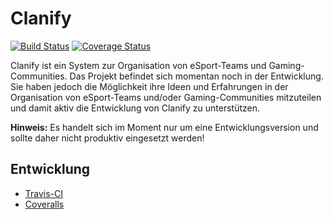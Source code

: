 # Clanify

[![Build Status](https://travis-ci.org/Clanify/Clanify.svg?branch=master)](https://travis-ci.org/Clanify/Clanify)
[![Coverage Status](https://coveralls.io/repos/github/Clanify/Clanify/badge.svg)](https://coveralls.io/github/Clanify/Clanify)

Clanify ist ein System zur Organisation von eSport-Teams und Gaming-Communities. 
Das Projekt befindet sich momentan noch in der Entwicklung. Sie haben jedoch die 
Möglichkeit ihre Ideen und Erfahrungen in der Organisation von eSport-Teams und/oder 
Gaming-Communities mitzuteilen und damit aktiv die Entwicklung von Clanify zu 
unterstützen.

**Hinweis:** Es handelt sich im Moment nur um eine Entwicklungsversion und sollte
daher nicht produktiv eingesetzt werden!

## Entwicklung

- [Travis-CI](https://travis-ci.org/Clanify/Clanify)
- [Coveralls](https://coveralls.io/github/Clanify/Clanify)